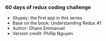### 60 days of redux coding challenge
- Skypey: the first app in this series
- Base on the book: Understanding Redux #1
- Author: Ohans Emmanuel
- Version credit: Phillip Nguyen